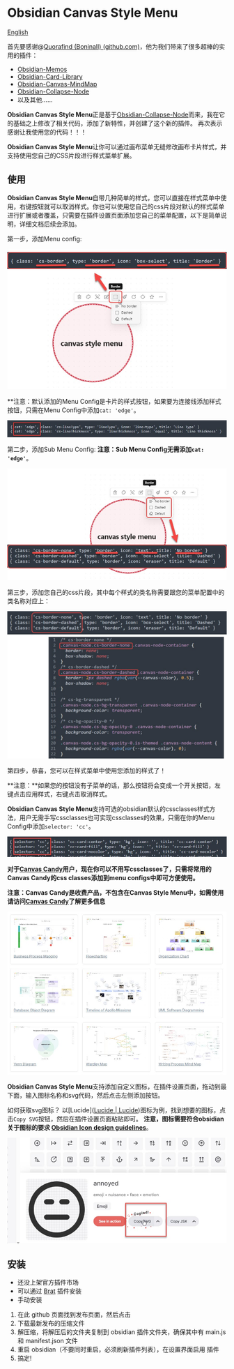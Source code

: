 # Obsidian Canvas Style Menu

[English](README.md)



首先要感谢@[Quorafind (Boninall) (github.com)](https://github.com/Quorafind)，他为我们带来了很多超棒的实用的插件：

- [Obsidian-Memos](https://github.com/Quorafind/Obsidian-Memos)
- [Obsidian-Card-Library](https://github.com/Quorafind/Obsidian-Card-Library)
- [Obsidian-Canvas-MindMap](https://github.com/Quorafind/Obsidian-Canvas-MindMap)
- [Obsidian-Collapse-Node](https://github.com/Quorafind/Obsidian-Collapse-Node)
- 以及其他……

**Obsidian Canvas Style Menu**正是基于[Obsidian-Collapse-Node](https://github.com/Quorafind/Obsidian-Collapse-Node)而来，我在它的基础之上修改了相关代码，添加了新特性，并创建了这个新的插件。
再次表示感谢让我使用您的代码！！！

**Obsidian Canvas Style Menu**让你可以通过画布菜单无缝修改画布卡片样式，并支持使用您自己的CSS片段进行样式菜单扩展。

## 使用

**Obsidian Canvas Style Menu**自带几种简单的样式，您可以直接在样式菜单中使用，右键按钮就可以取消样式。你也可以使用您自己的css片段对默认的样式菜单进行扩展或者覆盖，只需要在插件设置页面添加您自己的菜单配置，以下是简单说明，详细文档后续会添加。

第一步，添加Menu config:

![](./assets/menu_config.jpg)

**注意：默认添加的Menu Config是卡片的样式按钮，如果要为连接线添加样式按钮，只需在Menu Config中添加`cat: 'edge'`。

![](./assets/connection_line.jpg)

第二步，添加Sub Menu Config:
**注意：Sub Menu Config无需添加`cat: 'edge'`**。

![](./assets/submenu_config.jpg)

第三步，添加您自己的css片段，其中每个样式的类名称需要跟您的菜单配置中的类名称对应上：

![](./assets/css_config.jpg)

第四步，恭喜，您可以在样式菜单中使用您添加的样式了！

**注意：**如果您的按钮没有子菜单的话，那么按钮将会变成一个开关按钮，左键点击应用样式，右键点击取消样式。

**Obsidian Canvas Style Menu**支持可选的obsidian默认的cssclasses样式方法，用户无需手写cssclasses也可实现cssclasses的效果，只需在你的Menu Config中添加`selector: 'cc'`。

![](./assets/cssclasses.jpg)

**对于[Canvas Candy](https://tfthacker.com/canvas-candy)用户，现在你可以不用写cssclasses了，只需将常用的Canvas Candy的css classes添加到menu configs中即可方便使用。**

**注意：Canvas Candy是收费产品，不包含在Canvas Style Menu中，如需使用请访问[Canvas Candy](https://tfthacker.com/canvas-candy)了解更多信息**

![](./assets/canvas_candy.jpg)

**Obsidian Canvas Style Menu**支持添加自定义图标，在插件设置页面，拖动到最下面，输入图标名称和svg代码，然后点击左侧添加按钮。

如何获取svg图标？
以[Lucide]([Lucide | Lucide](https://lucide.dev/))图标为例，找到想要的图标，点击`Copy SVG`按钮，然后在插件设置页面粘贴即可。
**注意，图标需要符合obsidian关于图标的要求 [Obsidian Icon design guidelines](https://docs.obsidian.md/Plugins/User+interface/Icons#Icon+design+guidelines)**。

![](./assets/custom_icon.jpg)

## 安装

- 还没上架官方插件市场
- 可以通过 [Brat](https://github.com/TfTHacker/obsidian42-brat) 插件安装
- 手动安装

1. 在此 github 页面找到发布页面，然后点击
2. 下载最新发布的压缩文件
3. 解压缩，将解压后的文件夹复制到 obsidian 插件文件夹，确保其中有 main.js 和 manifest.json 文件
4. 重启 obsidian（不要同时重启，必须刷新插件列表），在设置界面启用
   插件
5. 搞定!
